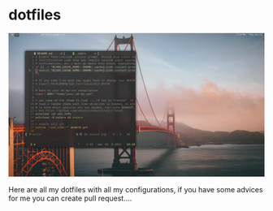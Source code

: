 # dotfiles
  <!--table-->
![screenshot](images/readme.png)

Here are all my dotfiles with all my configurations, if you have some advices for me you can create pull request....

